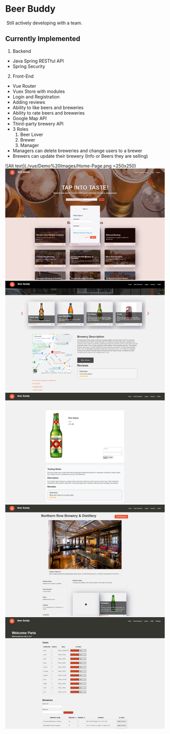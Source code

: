 # Beer Buddy
​
Still actively developing with a team.

## Currently Implemented
1. Backend
- Java Spring RESTful API
- Spring Security

  
2. Front-End
- Vue Router
- Vuex Store with modules
- Login and Registration
- Adding reviews
- Ability to like beers and breweries
- Ability to rate beers and breweries
- Google Map API
- Third-party brewery API
- 3 Roles
    1. Beer Lover
    2. Brewer
    3. Manager
- Managers can delete breweries and change users to a brewer
- Brewers can update their brewery (Info or Beers they are selling)

![Alt text](./vue/Demo%20Images/Home-Page.png =250x250) ![Alt text](./vue/Demo%20Images/Login-Modal.png)
![Alt text](./vue/Demo%20Images/Brewery-Page.png) ![Alt text](./vue/Demo%20Images/Beer-Page.png)
![Alt text](./vue/Demo%20Images/Brewer-Page.png) ![Alt text](./vue/Demo%20Images/Manager-Page.png)

